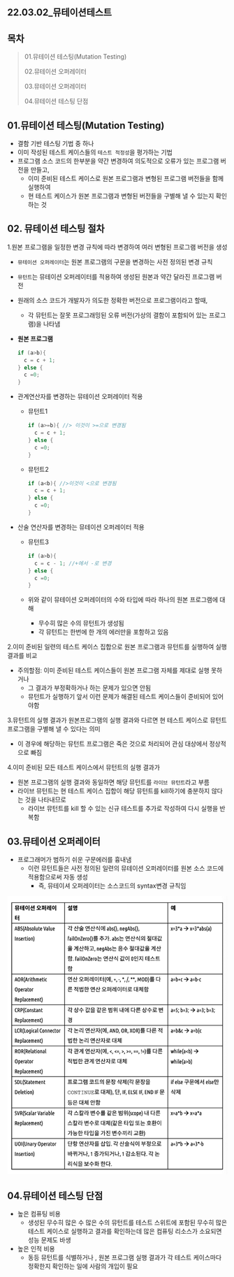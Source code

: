 ## 22.03.02_뮤테이션테스트

## 목차

> 01.뮤테이션 테스팅(Mutation Testing)
>
> 02.뮤테이션 오퍼레이터
>
> 03.뮤테이션 오퍼레이터
>
> 04.뮤테이션 테스팅 단점 

## 01.뮤테이션 테스팅(Mutation Testing)

- 결함 기반 테스팅 기법 중 하나
- 이미 작성된 테스트 케이스들의 `테스트 적정성`을 평가하는 기법
- 프로그램 소스 코드의 한부분을 약간 변경하여 의도적으로 오류가 있는 프로그램 버전을 만들고,
  - 이미 준비된 테스트 케이스로 원본 프로그램과 변형된 프로그램 버전들을 함께실행하여
  - 현 테스트 케이스가 원본 프로그램과 변형된 버전들을 구별해 낼 수 있는지 확인하는 것

## 02. 뮤테이션 테스팅 절차

1.원본 프로그램을 일정한 변경 규칙에 따라 변경하여 여러 변형된 프로그램 버전을 생성

- `뮤테이션 오퍼레이터`는 원본 프로그램의 구문을 변경하는 사전 정의된 변경 규칙
- `뮤턴트`는 뮤테이션 오퍼레이터를 적용하여 생성된 원본과 약간 달라진 프로그램 버전
- 원래의 소스 코드가 개발자가 의도한 정확한 버전으로 프로그램이라고 할때,
  - 각 뮤턴트는 잘못 프로그래밍된 오류 버전(가상의 결함이 포함되어 있는 프로그램)을 나타냄

- **원본 프로그램**

  ```csharp
  if (a>b){
    c = c + 1;
  } else {
    c =0;
  }
  ```

- 관계연산자를 변경하는 뮤테이션 오퍼레이터 적용

  - 뮤턴트1 

    ```csharp
    if (a>=b){ //> 이것이 >=으로 변경됨
      c = c + 1;
    } else {
      c =0;
    }
    ```

  - 뮤턴트2

    ```csharp
    if (a<b){ //>이것이 <으로 변경됨
      c = c + 1;
    } else {
      c =0;
    }
    ```

- 산술 연산자를 변경하는 뮤테이션 오퍼레이터 적용

  - 뮤턴트3

    ```csharp
    if (a>b){
      c = c - 1; //+에서 -로 변경
    } else {
      c =0;
    }
    ```

  - 위와 같이 뮤테이션 오퍼레이터의 수와 타입에 따라 하나의 원본 프로그램에 대해 
    - 무수히 많은 수의 뮤턴트가 생성됨
    - 각 뮤턴트는 한번에 한 개의 에러만을 포함하고 있음

2.이미 준비된 일련의 테스트 케이스 집합으로 원본 프로그램과 뮤턴트를 실행하여 실행결과를 비교

- 주의할점: 이미 준비된 테스트 케이스들이 원본 프로그램 자체를 제대로 실행 못하거나
  - 그 결과가 부정확하거나 하는 문제가 있으면 안됨
  - 뮤턴트가 실행하기 앞서 이런 문제가 해결된 테스트 케이스들이 준비되어 있어야함

3.뮤턴트의 실행 결과가 원본프로그램의 실행 결과와 다르면 현 테스트 케이스로 뮤턴트 프로그램을 구별해 낼 수 있다는 의미

- 이 경우에 해당하는 뮤턴트 프로그램은 죽은 것으로 처리되어 관심 대상에서 정상적으로 빠짐

4.이미 준비된 모든 테스트 케이스에서 뮤턴트의 실행 결과가 

- 원본 프로그램의 실행 결과와 동일하면 해당 뮤턴트를 `라이브 뮤턴트`라고 부름
- 라이브 뮤턴트는 현 테스트 케이스 집합이 해당 뮤턴트를 kill하기에 충분하지 않다는 것을 나타내므로
  - 라이브 뮤턴트를 kill 할 수 있는 신규 테스트를 추가로 작성하여 다시 실행을 반복함

## 03.뮤테이션 오퍼레이터

- 프로그래머가 범하기 쉬운 구문에러를 흉내냄
  - 이런 뮤턴트들은 사전 정의된 일련의 뮤테이션 오퍼레이터를 원본 소스 코드에 적용함으로써 자동 생성
    - 즉, 뮤테이셔 오퍼레이터는 소스코드의 syntax변경 규칙임

![image-20220302222257591](22.03.02_뮤테이션테스트.assets/image-20220302204314572.png)

## 04.뮤테이션 테스팅 단점

- 높은 컴퓨팅 비용
  - 생성된 무수히 많은 수 많은 수의 뮤턴트를 테스트 스위트에 포함된 무수히 많은 테스트 케이스로 실행하고 결과를 확인하는데 많은 컴퓨팅 리소스가 소요되면 성능 문제도 바생
- 높은 인적 비용
  - 동등 뮤턴트를 식별하거나 , 원본 프로그램 실행 결과가 각 테스트 케이스마다 정확한지 확인하는 일에 사람의 개입이 필요

